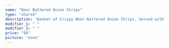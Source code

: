 ```yaml
---
name: "Beer Battered Onion Strips"
type: "shared"
description: "Basket of Crispy Beer-Battered Onion Strips. Served with House Ketchup"
modifier_1: " "
modifier_2: " "
price: "$8"
picture: "none"
---
```

